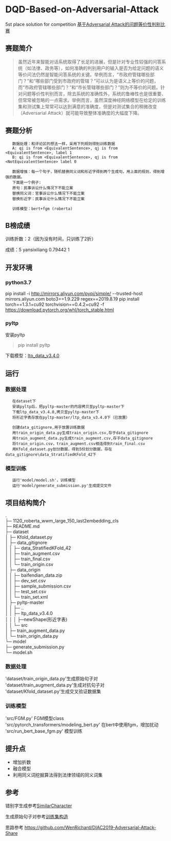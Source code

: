 # DQD-Based-on-Adversarial-Attack
5st place solution for competition [基于Adversarial Attack的问题等价性判别比赛](https://www.biendata.com/competition/2019diac/)

## 赛题简介
>虽然近年来智能对话系统取得了长足的进展，但是针对专业性较强的问答系统（如法律、政务等），如何准确的判别用户的输入是否为给定问题的语义等价问法仍然是智能问答系统的关键。举例而言，“市政府管辖哪些部门？”和“哪些部门受到市政府的管辖？”可以认为是语义上等价的问题，而“市政府管辖哪些部门？”和“市长管辖哪些部门？”则为不等价的问题。针对问题等价性判别而言，除去系统的准确性外，系统的鲁棒性也是很重要、但常常被忽略的一点需求。举例而言，虽然深度神经网络模型在给定的训练集和测试集上常常可以达到满意的准确度，但是对测试集合的稍微改变（Adversarial Attack）就可能导致整体准确度的大幅度下降。

## 赛题分析
       数据处理：和评论区的想法一样，采用下列规则得到训练数据
       A: qi is from <EquivalentSentence>, qj is from <EquivalentSentence>, label 1
       B: qi is from <EquivalentSentence>, qj is from <NotEquivalentSentence> label 0
       
       数据增强：每一个句子，随机替换同义词和形近字得到两个生成句，用上面的规则，得到增强的数据。
       下面是一个例子:
       原句：民事诉讼什么情况下不能立案
       替换同义词：官事诉讼什么情况下不能立案
       替换形近字：民事诉沦什么情况下不能立案
       
       训练模型：bert+fgm (roberta)

## B榜成绩
训练折数：2（因为没有时间，只训练了2折）  

成绩：5	yansixiliang      0.79442	     1  

## 开发环境

### python3.7 

pip install -i http://mirrors.aliyun.com/pypi/simple/ --trusted-host mirrors.aliyun.com  boto3==1.9.229 regex==2019.8.19
pip install torch==1.3.1+cu92 torchvision==0.4.2+cu92 -f https://download.pytorch.org/whl/torch_stable.html

### pyltp
安装pyltp  
>pip install pyltp  

下载模型：[ltp_data_v3.4.0 ](https://pan.baidu.com/share/link?shareid=1988562907&uk=2738088569#list/path=%2F&parentPath=%2F)


## 运行
### 数据处理
       
       在dataset下
       安装pyltp后，把pyltp-master的内容拷贝至pyltp-master下
       下载ltp_data_v3.4.0,拷贝至pyltp-master下
       将形近字表存放在pyltp-master/ltp_data_v3.4.0下（已放置）
       
       创建data_gitignore,用于放置训练数据
       用train_origin_data.py生成train_origin.csv,存于data_gitignore
       用train_augment_data.py生成train_augment.csv,存于data_gitignore
       将train_origin.csv，train_augment.csv相连得到train_final.csv
       用Kfold_dataset.py划分数据，得到5份划分数据，存在data_gitignore\data_StratifiedKFold_42下
       
### 模型训练
       
       运行'model/model.sh'，训练模型
       运行'model/generate_submission.py'生成提交文件


## 项目结构简介
.  
├─ 1120_roberta_wwm_large_150_last2embedding_cls  
├─ README.md  
├─ dataset  
│    ├─ Kfold_dataset.py  
│    ├─ data_gitignore  
│    │    ├─ data_StratifiedKFold_42  
│    │    ├─ train_augment.csv  
│    │    ├─ train_final.csv  
│    │    └─ train_origin.csv  
│    ├─ data_origin  
│    │    ├─ baifendian_data.zip  
│    │    ├─ dev_set.csv  
│    │    ├─ sample_submission.csv  
│    │    ├─ test_set.csv  
│    │    └─ train_set.xml  
│    ├─ pyltp-master  
│    │    ├─ ..  
│    │    ├─ ltp_data_v3.4.0  
│    │    │    ├─newShape(形近字表)  
│    │    └─ src  
│    ├─ train_augment_data.py  
│    └─ train_origin_data.py  
└─ model  
       ├─ generate_submission.py  
       └─ model.sh  

### 数据处理

'dataset/train_origin_data.py'生成原始句子对  
'dataset/train_augment_data.py'生成对抗句子对  
'dataset/Kfold_dataset.py'生成交叉验证数据集  

### 训练模型

'src/FGM.py' FGM模型class  
'src/pytorch_transformers/modeling_bert.py' 在bert中使用fgm，增加扰动  
'src/run_bert_base_fgm.py' 模型训练  

## 提升点
* 增加折数
* 融合模型
* 利用同义词挖掘算法得到法律领域的同义词集


## 参考
错别字生成参考[SimilarCharacter](https://github.com/contr4l/SimilarCharacter)

生成原始句子对参考[训练集构造](https://www.biendata.com/forum/view_post_category/718/)

思路参考 https://github.com/WenRichard/DIAC2019-Adversarial-Attack-Share




